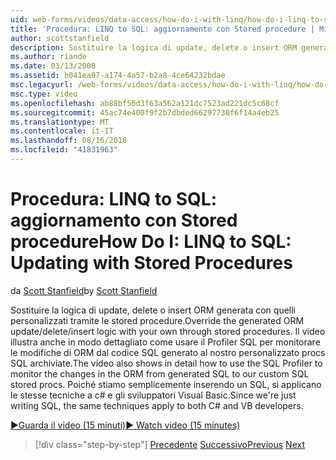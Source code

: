 ```yaml
---
uid: web-forms/videos/data-access/how-do-i-with-linq/how-do-i-linq-to-sql-updating-with-stored-procedures
title: 'Procedura: LINQ to SQL: aggiornamento con Stored procedure | Microsoft Docs'
author: scottstanfield
description: Sostituire la logica di update, delete o insert ORM generata con quelli personalizzati tramite le stored procedure. Il video illustra inoltre in modo dettagliato come usare il Profiler SQL per...
ms.author: riande
ms.date: 03/13/2008
ms.assetid: b041ea07-a174-4a57-b2a8-4ce64232bdae
msc.legacyurl: /web-forms/videos/data-access/how-do-i-with-linq/how-do-i-linq-to-sql-updating-with-stored-procedures
msc.type: video
ms.openlocfilehash: ab88bf56d3f63a562a121dc7523ad221dc5c68cf
ms.sourcegitcommit: 45ac74e400f9f2b7dbded66297730f6f14a4eb25
ms.translationtype: MT
ms.contentlocale: it-IT
ms.lasthandoff: 08/16/2018
ms.locfileid: "41831963"
---
```

<a name="how-do-i-linq-to-sql-updating-with-stored-procedures"></a><span data-ttu-id="24993-104">Procedura: LINQ to SQL: aggiornamento con Stored procedure</span><span class="sxs-lookup"><span data-stu-id="24993-104">How Do I: LINQ to SQL: Updating with Stored Procedures</span></span>
====================
<span data-ttu-id="24993-105">da [Scott Stanfield](https://github.com/scottstanfield)</span><span class="sxs-lookup"><span data-stu-id="24993-105">by [Scott Stanfield](https://github.com/scottstanfield)</span></span>

<span data-ttu-id="24993-106">Sostituire la logica di update, delete o insert ORM generata con quelli personalizzati tramite le stored procedure.</span><span class="sxs-lookup"><span data-stu-id="24993-106">Override the generated ORM update/delete/insert logic with your own through stored procedures.</span></span> <span data-ttu-id="24993-107">Il video illustra anche in modo dettagliato come usare il Profiler SQL per monitorare le modifiche di ORM dal codice SQL generato al nostro personalizzato procs SQL archiviate.</span><span class="sxs-lookup"><span data-stu-id="24993-107">The video also shows in detail how to use the SQL Profiler to monitor the changes in the ORM from generated SQL to our custom SQL stored procs.</span></span> <span data-ttu-id="24993-108">Poiché stiamo semplicemente inserendo un SQL, si applicano le stesse tecniche a c# e gli sviluppatori Visual Basic.</span><span class="sxs-lookup"><span data-stu-id="24993-108">Since we're just writing SQL, the same techniques apply to both C# and VB developers.</span></span>

[<span data-ttu-id="24993-109">&#9654;Guarda il video (15 minuti)</span><span class="sxs-lookup"><span data-stu-id="24993-109">&#9654; Watch video (15 minutes)</span></span>](https://channel9.msdn.com/Blogs/ASP-NET-Site-Videos/how-do-i-linq-to-sql-updating-with-stored-procedures)

> [!div class="step-by-step"]
> <span data-ttu-id="24993-110">[Precedente](how-do-i-linq-to-sql-using-stored-procedures.md)
> [Successivo](how-do-i-linq-to-sql-executing-arbitrary-sql.md)</span><span class="sxs-lookup"><span data-stu-id="24993-110">[Previous](how-do-i-linq-to-sql-using-stored-procedures.md)
[Next](how-do-i-linq-to-sql-executing-arbitrary-sql.md)</span></span>
